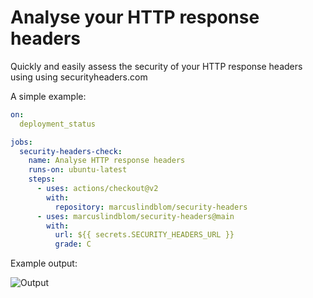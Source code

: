 # Analyse your HTTP response headers

Quickly and easily assess the security of your HTTP response headers using using securityheaders.com

A simple example:

```yml
on:
  deployment_status

jobs:
  security-headers-check:
    name: Analyse HTTP response headers
    runs-on: ubuntu-latest    
    steps:
      - uses: actions/checkout@v2
        with:
          repository: marcuslindblom/security-headers
      - uses: marcuslindblom/security-headers@main
        with:
          url: ${{ secrets.SECURITY_HEADERS_URL }}
          grade: C
```

Example output:

![Output](https://p1.f0.n0.cdn.getcloudapp.com/items/8LurzpvN/Screenshot%202020-11-09%20at%2010.13.37.png)
